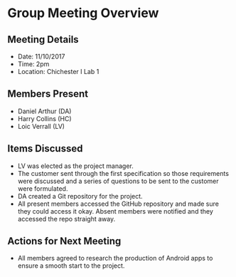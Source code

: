 # Group Meeting Overview

## Meeting Details
- Date: 11/10/2017
- Time: 2pm
- Location: Chichester I Lab 1

## Members Present
- Daniel Arthur (DA)
- Harry Collins (HC)
- Loic Verrall (LV)

## Items Discussed
- LV was elected as the project manager.
- The customer sent through the first specification so those requirements were discussed and a series of questions to be sent to the customer were formulated.
- DA created a Git repository for the project.
- All present members accessed the GitHub repository and made sure they could access it okay. Absent members were notified and they accessed the repo straight away.

## Actions for Next Meeting
- All members agreed to research the production of Android apps to ensure a smooth start to the project.
